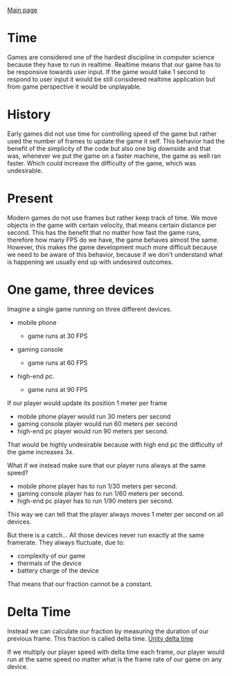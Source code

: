 [Main page](../../readme.md)

# Time

Games are considered one of the hardest discipline in computer science because they have to run in realtime.
Realtime means that our game has to be responsive towards user input. If the game
would take 1 second to respond to user input it would be still considered realtime application but
from game perspective it would be unplayable.

# History

Early games did not use time for controlling speed of the game but rather used the number of frames
to update the game it self. This behavior had the benefit of the simplicity of the code but also one
big downside and that was, whenever we put the game on a faster machine, the game as well ran faster.
Which could increase the difficulty of the game, which was undesirable.

# Present

Modern games do not use frames but rather keep track of time. We move objects in the game with certain
velocity, that means certain distance per second. This has the benefit that no matter how fast the game runs,
therefore how many FPS do we have, the game behaves almost the same.
However, this makes the game development much more difficult because we need to be aware of
this behavior, because if we don't understand what is happening we usually end up with undesired outcomes.

# One game, three devices

Imagine a single game running on three different devices.

- mobile phone
  - game runs at 30 FPS

- gaming console
  - game runs at 60 FPS

- high-end pc.
  - game runs at 90 FPS

If our player would update its position 1 meter per frame  

- mobile phone player would run 30 meters per second
- gaming console player would run 60 meters per second
- high-end pc player would run 90 meters per second.

That would be highly undesirable because with high end pc the difficulty of the game increases 3x.

What if we instead make sure that our player runs always at the same speed?  

- mobile phone player has to run 1/30 meters per second.
- gaming console player has to run 1/60 meters per second.
- high-end pc player has to run 1/90 meters per second.

This way we can tell that the player always moves 1 meter per second on all devices.

But there is a catch...
All those devices never run exactly at the same framerate.
They always fluctuate, due to:

- complexity of our game
- thermals of the device
- battery charge of the device

That means that our fraction cannot be a constant.

# Delta Time

Instead we can calculate our fraction by measuring the duration of our previous frame.
This fraction is called delta time.
[Unity delta time](https://docs.unity3d.com/ScriptReference/Time-deltaTime.html)

If we multiply our player speed with delta time each frame, our player would run
at the same speed no matter what is the frame rate of our game on any device.